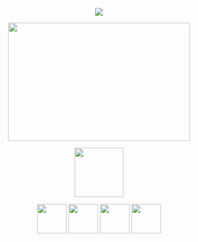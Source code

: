 <!--💬GREETINGSTITLE / 🌐WEBSITE: https://github.com/denvercoder1/readme-typing-svg -->
<p align="center">
<img src="https://readme-typing-svg.herokuapp.com?font=Orbitron&size=40&color=%2379A500&height=67&duration=3000&center=true&lines=%F0%9F%85%B6%F0%9F%86%81%F0%9F%85%B4%F0%9F%85%B4%F0%9F%86%83%F0%9F%85%B8%F0%9F%85%BD%F0%9F%85%B6%F0%9F%86%82">

<!--🖼️RICK-->
<p align="center">
<img src="https://c.tenor.com/p7IgwS17V0sAAAAC/rtj-rick-and-morty.gif" height="240" width="370">

<!--🐱CAT-->
<p align="center">
<img src="https://media.giphy.com/media/WUlplcMpOCEmTGBtBW/giphy.gif" width="100">


<!--🖼️🖼️INTERSTLOGOS-->
<p align="center">
<img src="https://www.google.com/url?sa=i&url=https%3A%2F%2Fworldvectorlogo.com%2Flogo%2Fjava-14&psig=AOvVaw2Yu30ieD7BsjGQUQi7Wq1Z&ust=1710416939573000&source=images&cd=vfe&opi=89978449&ved=0CBMQjRxqFwoTCLC40vWV8YQDFQAAAAAdAAAAABAD" width="60">
<img src="https://www.vectorlogo.zone/logos/python/python-icon.svg" width="60">
<img src="https://www.vectorlogo.zone/logos/python/python-icon.svg" width="60">
<img src="https://www.vectorlogo.zone/logos/python/python-icon.svg" width="60">
</h4>
